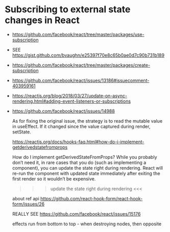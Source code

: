 # Subscribing to external state changes in React


* https://github.com/facebook/react/tree/master/packages/use-subscription
* SEE https://gist.github.com/bvaughn/e25397f70e8c65b0ae0d7c90b731b189
* https://github.com/facebook/react/tree/master/packages/create-subscription
* https://github.com/facebook/react/issues/13186#issuecomment-403959161
* https://reactjs.org/blog/2018/03/27/update-on-async-rendering.html#adding-event-listeners-or-subscriptions
* https://github.com/facebook/react/issues/14988


    As for fixing the original issue, the strategy is to read the mutable value in useEffect.
    If it changed since the value captured during render, setState.
    
    https://reactjs.org/docs/hooks-faq.html#how-do-i-implement-getderivedstatefromprops
    
    How do I implement getDerivedStateFromProps?
    While you probably don’t need it, in rare cases that you do (such as implementing a <Transition> component), you can update the state right during rendering. React will re-run the component with updated state immediately after exiting the first render so it wouldn’t be expensive.
    
    >>> update the state right during rendering <<<
    
    about ref api https://github.com/react-hook-form/react-hook-form/issues/26
    
    REALLY SEE https://github.com/facebook/react/issues/15176
    
    effects run from bottom to top - when destroying nodes, then opposite
